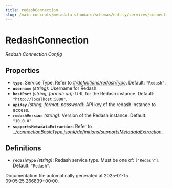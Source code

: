 ```yaml
---
title: redashConnection
slug: /main-concepts/metadata-standard/schemas/entity/services/connections/dashboard/redashconnection
---
```


# RedashConnection

*Redash Connection Config*

## Properties

- **`type`**: Service Type. Refer to *[#/definitions/redashType](#definitions/redashType)*. Default: `"Redash"`.
- **`username`** *(string)*: Username for Redash.
- **`hostPort`** *(string, format: uri)*: URL for the Redash instance. Default: `"http://localhost:5000"`.
- **`apiKey`** *(string, format: password)*: API key of the redash instance to access.
- **`redashVersion`** *(string)*: Version of the Redash instance. Default: `"10.0.0"`.
- **`supportsMetadataExtraction`**: Refer to *[../connectionBasicType.json#/definitions/supportsMetadataExtraction](#/connectionBasicType.json#/definitions/supportsMetadataExtraction)*.
## Definitions

- **`redashType`** *(string)*: Redash service type. Must be one of: `["Redash"]`. Default: `"Redash"`.


Documentation file automatically generated at 2025-01-15 09:05:25.266839+00:00.
